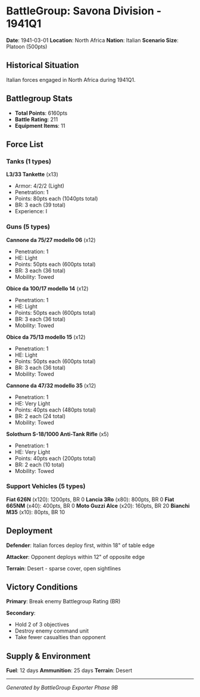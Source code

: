 # BattleGroup: Savona Division - 1941Q1

**Date**: 1941-03-01
**Location**: North Africa
**Nation**: Italian
**Scenario Size**: Platoon (500pts)

## Historical Situation

Italian forces engaged in North Africa during 1941Q1.

## Battlegroup Stats

- **Total Points**: 6160pts
- **Battle Rating**: 211
- **Equipment Items**: 11

## Force List

### Tanks (1 types)

**L3/33 Tankette** (x13)
- Armor: 4/2/2 (Light)
- Penetration: 1
- Points: 80pts each (1040pts total)
- BR: 3 each (39 total)
- Experience: I

### Guns (5 types)

**Cannone da 75/27 modello 06** (x12)
- Penetration: 1
- HE: Light
- Points: 50pts each (600pts total)
- BR: 3 each (36 total)
- Mobility: Towed

**Obice da 100/17 modello 14** (x12)
- Penetration: 1
- HE: Light
- Points: 50pts each (600pts total)
- BR: 3 each (36 total)
- Mobility: Towed

**Obice da 75/13 modello 15** (x12)
- Penetration: 1
- HE: Light
- Points: 50pts each (600pts total)
- BR: 3 each (36 total)
- Mobility: Towed

**Cannone da 47/32 modello 35** (x12)
- Penetration: 1
- HE: Very Light
- Points: 40pts each (480pts total)
- BR: 2 each (24 total)
- Mobility: Towed

**Solothurn S-18/1000 Anti-Tank Rifle** (x5)
- Penetration: 1
- HE: Very Light
- Points: 40pts each (200pts total)
- BR: 2 each (10 total)
- Mobility: Towed

### Support Vehicles (5 types)

**Fiat 626N** (x120): 1200pts, BR 0
**Lancia 3Ro** (x80): 800pts, BR 0
**Fiat 665NM** (x40): 400pts, BR 0
**Moto Guzzi Alce** (x20): 160pts, BR 20
**Bianchi M35** (x10): 80pts, BR 10

## Deployment

**Defender**: Italian forces deploy first, within 18" of table edge

**Attacker**: Opponent deploys within 12" of opposite edge

**Terrain**: Desert - sparse cover, open sightlines

## Victory Conditions

**Primary**: Break enemy Battlegroup Rating (BR)

**Secondary**:
- Hold 2 of 3 objectives
- Destroy enemy command unit
- Take fewer casualties than opponent

## Supply & Environment

**Fuel**: 12 days
**Ammunition**: 25 days
**Terrain**: Desert

---

*Generated by BattleGroup Exporter Phase 9B*
